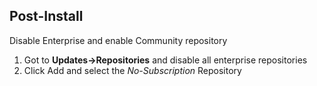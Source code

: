 ## Post-Install
Disable Enterprise and enable Community repository
1. Got to __Updates->Repositories__ and disable all enterprise repositories
2. Click Add and select the _No-Subscription_ Repository